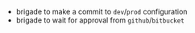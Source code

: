 * brigade to make a commit to `dev`/`prod` configuration
* brigade to wait for approval from `github`/`bitbucket`
